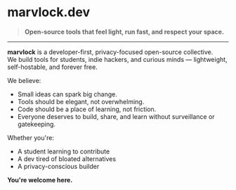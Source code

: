 # marvlock.dev

> **Open-source tools that feel light, run fast, and respect your space.**

---

**marvlock** is a developer-first, privacy-focused open-source collective.  
We build tools for students, indie hackers, and curious minds — lightweight, self-hostable, and forever free.

We believe:
- Small ideas can spark big change.
- Tools should be elegant, not overwhelming.
- Code should be a place of learning, not friction.
- Everyone deserves to build, share, and learn without surveillance or gatekeeping.

Whether you're:
- A student learning to contribute  
- A dev tired of bloated alternatives  
- A privacy-conscious builder  

**You're welcome here.**
